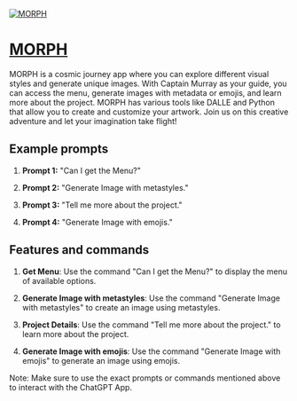 [![MORPH](null)](https://chat.openai.com/g/g-zJiAt1zqU-morph)

# [MORPH](https://chat.openai.com/g/g-zJiAt1zqU-morph)

MORPH is a cosmic journey app where you can explore different visual styles and generate unique images. With Captain Murray as your guide, you can access the menu, generate images with metadata or emojis, and learn more about the project. MORPH has various tools like DALLE and Python that allow you to create and customize your artwork. Join us on this creative adventure and let your imagination take flight!

## Example prompts

1. **Prompt 1:** "Can I get the Menu?"

2. **Prompt 2:** "Generate Image with metastyles."

3. **Prompt 3:** "Tell me more about the project."

4. **Prompt 4:** "Generate Image with emojis."


## Features and commands

1. **Get Menu**: Use the command "Can I get the Menu?" to display the menu of available options.

2. **Generate Image with metastyles**: Use the command "Generate Image with metastyles" to create an image using metastyles.

3. **Project Details**: Use the command "Tell me more about the project." to learn more about the project.

4. **Generate Image with emojis**: Use the command "Generate Image with emojis" to generate an image using emojis.

Note: Make sure to use the exact prompts or commands mentioned above to interact with the ChatGPT App.